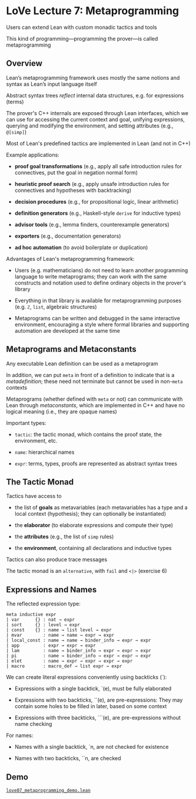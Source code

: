 # LoVe Lecture 7: Metaprogramming

Users can extend Lean with custom monadic tactics and tools

This kind of programming—programming the prover—is called metaprogramming


## Overview

Lean’s metaprogramming framework uses mostly the same notions and syntax as Lean’s input language itself

Abstract syntax trees _reflect_ internal data structures, e.g. for expressions (terms)

The prover's C++ internals are exposed through Lean interfaces, which we can use for accessing the current context and goal, unifying expressions, querying and modifying the environment, and setting attributes (e.g., `@[simp]`)

Most of Lean's predefined tactics are implemented in Lean (and not in C++)

Example applications:

* **proof goal transformations** (e.g., apply all safe introduction rules for connectives, put the goal in negation normal form)

* **heuristic proof search** (e.g., apply unsafe introduction rules for connectives and hypotheses with backtracking)

* **decision procedures** (e.g., for propositional logic, linear arithmetic)

* **definition generators** (e.g., Haskell-style `derive` for inductive types)

* **advisor tools** (e.g., lemma finders, counterexample generators)

* **exporters** (e.g., documentation generators)

* **ad hoc automation** (to avoid boilerplate or duplication)

Advantages of Lean's metaprogramming framework:

* Users (e.g. mathematicians) do not need to learn another programming language to write metaprograms; they can work with the same constructs and notation used to define ordinary objects in the prover's library

* Everything in that library is available for metaprogramming purposes (e.g. `ℤ`, `list`, algebraic structures)

* Metaprograms can be written and debugged in the same interactive environment, encouraging a style where formal libraries and supporting automation are developed at the same time

## Metaprograms and Metaconstants

Any executable Lean definition can be used as a metaprogram

In addition, we can put `meta` in front of a definition to indicate that is a _metadefinition_; these need not terminate but cannot be used in non-`meta` contexts

Metaprograms (whether defined with `meta` or not) can communicate with Lean through _metaconstants_, which are implemented in C++ and have no logical meaning (i.e., they are opaque names)

Important types:

* `tactic`: the tactic monad, which contains the proof state, the environment, etc.

* `name`: hierarchical names

* `expr`: terms, types, proofs are represented as abstract syntax trees


## The Tactic Monad

Tactics have access to

* the list of **goals** as metavariables (each metavariables has a type and a local context (hypothesis); they can optionally be instantiated)

* the **elaborator** (to elaborate expressions and compute their type)

* the **attributes** (e.g., the list of `simp` rules)

* the **environment**, containing all declarations and inductive types

Tactics can also produce trace messages

The tactic monad is an `alternative`, with `fail` and `<|>` (exercise 6)


## Expressions and Names

The reflected expression type:

    meta inductive expr
    | var      {} : nat → expr
    | sort     {} : level → expr
    | const    {} : name → list level → expr
    | mvar        : name → name → expr → expr
    | local_const : name → name → binder_info → expr → expr
    | app         : expr → expr → expr
    | lam         : name → binder_info → expr → expr → expr
    | pi          : name → binder_info → expr → expr → expr
    | elet        : name → expr → expr → expr → expr
    | macro       : macro_def → list expr → expr

We can create literal expressions conveniently using backticks (`):

* Expressions with a single backtick, `(e), must be fully elaborated

* Expressions with two backticks, ``(e), are pre-expressions: They may contain some holes to be filled in later, based on some context

* Expressions with three backticks, ```(e), are pre-expressions without name checking

For names:

* Names with a single backtick, `n, are not checked for existence

* Names with two backticks, ``n, are checked


## Demo

[`love07_metaprogramming_demo.lean`](../lean/love07_metaprogramming_demo.lean)
